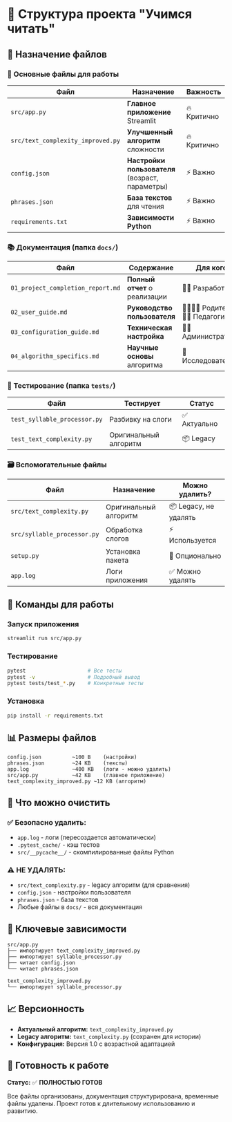 # 📁 Структура проекта "Учимся читать"

## 🎯 Назначение файлов

### 🚀 Основные файлы для работы
| Файл | Назначение | Важность |
|------|------------|----------|
| `src/app.py` | **Главное приложение** Streamlit | 🔥 Критично |
| `src/text_complexity_improved.py` | **Улучшенный алгоритм** сложности | 🔥 Критично |
| `config.json` | **Настройки пользователя** (возраст, параметры) | ⚡ Важно |
| `phrases.json` | **База текстов** для чтения | ⚡ Важно |
| `requirements.txt` | **Зависимости Python** | ⚡ Важно |

### 📚 Документация (папка `docs/`)
| Файл | Содержание | Для кого |
|------|------------|----------|
| `01_project_completion_report.md` | **Полный отчет** о реализации | 👨‍💻 Разработчики |
| `02_user_guide.md` | **Руководство пользователя** | 👨‍👩‍👧‍👦 Родители, 👩‍🏫 Педагоги |
| `03_configuration_guide.md` | **Техническая настройка** | 👨‍💻 Администраторы |
| `04_algorithm_specifics.md` | **Научные основы** алгоритма | 🔬 Исследователи |

### 🧪 Тестирование (папка `tests/`)
| Файл | Тестирует | Статус |
|------|-----------|--------|
| `test_syllable_processor.py` | Разбивку на слоги | ✅ Актуально |
| `test_text_complexity.py` | Оригинальный алгоритм | 📦 Legacy |

### 🗃️ Вспомогательные файлы
| Файл | Назначение | Можно удалить? |
|------|------------|----------------|
| `src/text_complexity.py` | Оригинальный алгоритм | 📦 Legacy, не удалять |
| `src/syllable_processor.py` | Обработка слогов | ⚡ Используется |
| `setup.py` | Установка пакета | 🔧 Опционально |
| `app.log` | Логи приложения | ✅ Можно удалять |

## 🚀 Команды для работы

### Запуск приложения
```bash
streamlit run src/app.py
```

### Тестирование
```bash
pytest                    # Все тесты
pytest -v                 # Подробный вывод
pytest tests/test_*.py    # Конкретные тесты
```

### Установка
```bash
pip install -r requirements.txt
```

## 📊 Размеры файлов
```
config.json          ~100 B    (настройки)
phrases.json         ~24 KB    (тексты)
app.log              ~400 KB   (логи - можно удалить)
src/app.py           ~42 KB    (главное приложение)
text_complexity_improved.py ~12 KB (алгоритм)
```

## 🧹 Что можно очистить

### ✅ Безопасно удалить:
- `app.log` - логи (пересоздается автоматически)
- `.pytest_cache/` - кэш тестов
- `src/__pycache__/` - скомпилированные файлы Python

### ⚠️ НЕ УДАЛЯТЬ:
- `src/text_complexity.py` - legacy алгоритм (для сравнения)
- `config.json` - настройки пользователя
- `phrases.json` - база текстов
- Любые файлы в `docs/` - вся документация

## 🎯 Ключевые зависимости

```
src/app.py 
├── импортирует text_complexity_improved.py
├── импортирует syllable_processor.py
├── читает config.json
└── читает phrases.json

text_complexity_improved.py
└── импортирует syllable_processor.py
```

## 📈 Версионность

- **Актуальный алгоритм:** `text_complexity_improved.py`
- **Legacy алгоритм:** `text_complexity.py` (сохранен для истории)
- **Конфигурация:** Версия 1.0 с возрастной адаптацией

## 🎉 Готовность к работе

**Статус:** ✅ **ПОЛНОСТЬЮ ГОТОВ**

Все файлы организованы, документация структурирована, временные файлы удалены. Проект готов к длительному использованию и развитию.